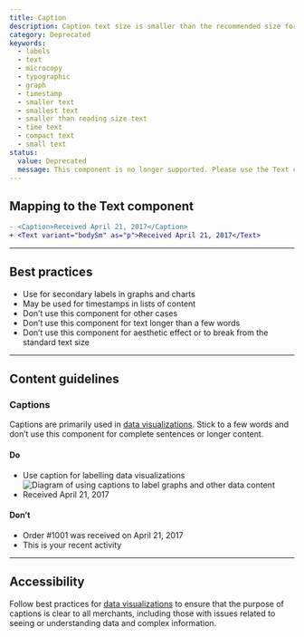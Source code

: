 ```yaml
---
title: Caption
description: Caption text size is smaller than the recommended size for general reading. On web, it should be used only in a graph or as a timestamp for a list item. On Android and iOS, it can also be used as help text or as other kinds of secondary text for list items.
category: Deprecated
keywords:
  - labels
  - text
  - microcopy
  - typographic
  - graph
  - timestamp
  - smaller text
  - smallest text
  - smaller than reading size text
  - time text
  - compact text
  - small text
status:
  value: Deprecated
  message: This component is no longer supported. Please use the Text component instead.
---
```


## Mapping to the Text component

```diff
- <Caption>Received April 21, 2017</Caption>
+ <Text variant="bodySm" as="p">Received April 21, 2017</Text>
```

---

## Best practices

- Use for secondary labels in graphs and charts
- May be used for timestamps in lists of content
- Don’t use this component for other cases
- Don’t use this component for text longer than a few words
- Don’t use this component for aesthetic effect or to break from the standard text size

---

## Content guidelines

### Captions

Captions are primarily used in [data visualizations](https://polaris.shopify.com/design/data-visualizations). Stick to a few words and don’t use this component for complete sentences or longer content.

<DoDont>

#### Do

- Use caption for labelling data visualizations
  ![Diagram of using captions to label graphs and other data content](/images/components/deprecated/caption/do-use-caption-for-labeling-data-visualizations@2x.png)
- Received April 21, 2017

#### Don’t

- Order #1001 was received on April 21, 2017
- This is your recent activity

</DoDont>

---

## Accessibility

Follow best practices for [data visualizations](https://polaris.shopify.com/design/data-visualizations) to ensure that the purpose of captions is clear to all merchants, including those with issues related to seeing or understanding data and complex information.

